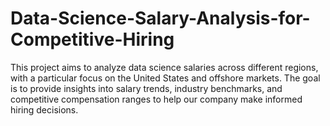 # Data-Science-Salary-Analysis-for-Competitive-Hiring
This project aims to analyze data science salaries across different regions, with a particular focus on the United States and offshore markets. The goal is to provide insights into salary trends, industry benchmarks, and competitive compensation ranges to help our company make informed hiring decisions.
